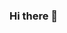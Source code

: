 ### Hi there 👋

<!--
**Pablograciad/Pablograciad** is a ✨ _special_ ✨ repository because its `README.md` (this file) appears on your GitHub profile.

Here are some ideas to get you started:

- 🔭 I’m currently working on some projects related to Data Science
- 🌱 I’m currently learning Data Science
- 👯 I’m looking to collaborate on interesting projects

